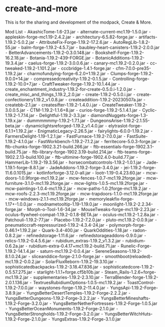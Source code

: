 # create-and-more
This is for the sharing and development of the modpack, Create &amp; More. 

Mod List
  ⁃	AkashicTome-1.6-23.jar
	⁃	alternate-current-mc1.19-1.5.0.jar
	⁃	appleskin-forge-mc1.19-2.4.2.jar
	⁃	architectury-6.5.82-forge.jar
	⁃	artifacts-1.19.2-5.0.2.jar
	⁃	AttributeFix-Forge-1.19.2-17.2.6.jar
	⁃	AutoRegLib-1.8.2-55.jar
	⁃	balm-forge-1.19.2-4.5.7.jar
	⁃	baubley-heart-canisters-1.19.2-2.0.0.jar
	⁃	BetterAdvancements-1.19.2-0.3.0.148.jar
	⁃	Bookshelf-Forge-1.19.2-16.2.18.jar
	⁃	Botania-1.19.2-439-FORGE.jar
	⁃	BotanicAdditions-1.19.2-19.3.4.jar
	⁃	caelus-forge-1.19.2-3.0.0.6.jar
	⁃	canary-mc1.19.2-0.2.0.jar
	⁃	cc-tweaked-1.19.2-1.101.2.jar
	⁃	cccbridge-1.4.1-forge.jar
	⁃	cfm-7.0.0-pre35-1.19.2.jar
	⁃	charmofundying-forge-6.2.0+1.19.2.jar
	⁃	Clumps-forge-1.19.2-9.0.0+14.jar
	⁃	compressedcreativity-1.19.2-0.1.5.jar
	⁃	Controlling-forge-1.19.2-10.0+7.jar
	⁃	CraftTweaker-forge-1.19.2-10.1.44.jar
	⁃	create_enchantment_industry-1.19.2-for-create-0.5.0.i-1.2.0.jar
	⁃	create_misc_and_things_1.19.2_2.0.jar
	⁃	create-1.19.2-0.5.0.i.jar
	⁃	create-confectionery1.19.2_v1.0.8.jar
	⁃	createaddition-1.19.2-20230507a.jar
	⁃	createbb-2.1.jar
	⁃	createsifter-1.19.2-1.4.0.i.jar
	⁃	CreateTweaker-1.19.2-3.0.0.5.jar
	⁃	CTM-1.19.2-1.1.6+8.jar
	⁃	curios-forge-1.19.2-5.1.4.1.jar
	⁃	Cyclic-1.19.2-1.7.14.jar
	⁃	Delightful-1.19.2-3.3.jar
	⁃	diamondNuggets-forge-1.3-1.19.x.jar
	⁃	dummmmmmy-1.19.2-1.7.1.jar
	⁃	DungeonsArise-1.19.2-2.1.55-beta.jar
	⁃	dynamiclightsreforged-1.19.2_v1.4.0.jar
	⁃	elytraslot-forge-6.1.1+1.19.2.jar
	⁃	EnigmaticLegacy-2.26.5.jar
	⁃	fairylights-6.0.0-1.19.2.jar
	⁃	FarmersDelight-1.19-1.2.1.jar
	⁃	FastFurnace-1.19.2-7.0.0.jar
	⁃	FastSuite-1.19.2-4.1.0.jar
	⁃	FastWorkbench-1.19.2-7.1.2.jar
	⁃	ferritecore-5.0.3-forge.jar
	⁃	ftb-chunks-forge-1902.3.21-build.266.jar
	⁃	ftb-essentials-forge-1902.3.1-build.75.jar
	⁃	ftb-library-forge-1902.3.19-build.214.jar
	⁃	ftb-teams-forge-1902.2.13-build.100.jar
	⁃	ftb-ultimine-forge-1902.4.0-build.77.jar
	⁃	HammerLib-1.19.2-19.3.56.jar
	⁃	horsecombatcontrols-1.19.2-1.0.1.jar
	⁃	Jade-1.19.1-forge-8.8.1.jar
	⁃	JadeAddons-1.19.2-forge-3.4.0.jar
	⁃	jei-1.19.2-forge-11.6.0.1015.jar
	⁃	kotlinforforge-3.12.0-all.jar
	⁃	lootr-1.19-0.4.23.60.jar
	⁃	mcw-doors-1.0.9forge-mc1.19.2.jar
	⁃	mcw-fences-1.0.7-mc1.19.2forge.jar
	⁃	mcw-furniture-3.1.0-mc1.19.2forge.jar
	⁃	mcw-lights-1.0.5-mc1.19.2forge.jar
	⁃	mcw-paintings-1.0.4-mc1.19.2.jar
	⁃	mcw-paths-1.0.2forge-mc1.19.2.jar
	⁃	mcw-roofs-2.2.3-mc1.19.2forge.jar
	⁃	mcw-trapdoors-1.1.0-mc1.19.2forge.jar
	⁃	mcw-windows-2.1.1-mc1.19.2forge.jar
	⁃	memoryleakfix-forge-1.17+-1.0.0.jar
	⁃	modnametooltip-1.19-1.19.0.jar
	⁃	moonlight-1.19.2-2.2.34-forge.jar
	⁃	Morph-o-Tool-1.6-34.jar
	⁃	MouseTweaks-forge-mc1.19-2.23.jar
	⁃	oculus-flywheel-compat-1.19.2-0.1.8-BETA.jar
	⁃	oculus-mc1.19.2-1.2.8a.jar
	⁃	Patchouli-1.19.2-77.jar
	⁃	Placebo-1.19.2-7.2.0.jar
	⁃	pluto-mc1.19.2-0.0.9.jar
	⁃	pneumaticcraft-repressurized-1.19.2-4.3.4-24.jar
	⁃	polymorph-forge-0.46.1+1.19.2.jar
	⁃	Quark-3.4-400.jar
	⁃	QuarkOddities-1.18.jar
	⁃	radon-0.8.2.jar
	⁃	refinedstorage-1.11.6.jar
	⁃	refinedstorageaddons-0.9.0.jar
	⁃	relics-1.19.2-0.4.5.6.jar
	⁃	rubidium_extras-1.19.2_v1.3.2.jar
	⁃	rubidium-0.6.2a.jar
	⁃	rubidium-extra-0.4.17+mc1.19.2-build.71.jar
	⁃	Runelic-Forge-1.19.2-14.1.4.jar
	⁃	saturn-mc1.19.2-0.0.4.jar
	⁃	SereneSeasons-1.19.2-8.1.0.24.jar
	⁃	sliceanddice-forge-2.1.0-forge.jar
	⁃	smoothboot(reloaded)-mc1.19.2-0.0.2.jar
	⁃	SolarFluxReborn-1.19.2-19.3.10.jar
	⁃	sophisticatedbackpacks-1.19.2-3.18.47.836.jar
	⁃	sophisticatedcore-1.19.2-0.5.57.275.jar
	⁃	starlight-1.1.1+forge.cf5b10b.jar
	⁃	Steam_Rails-1.2.6+forge-mc1.19.2.jar
	⁃	supplementaries-1.19.2-2.3.10.jar
	⁃	TerraBlender-forge-1.19.2-2.0.1.136.jar
	⁃	TextruesRubidiumOptions-1.0.5-mc1.19.2.jar
	⁃	ToastControl-1.19.2-7.0.0.jar
	⁃	waystones-forge-1.19.2-11.4.0.jar
	⁃	YungsApi-1.19.2-Forge-3.8.9.jar
	⁃	YungsBetterDesertTemples-1.19.2-Forge-2.2.2.jar
	⁃	YungsBetterDungeons-1.19.2-Forge-3.2.2.jar
	⁃	YungsBetterMineshafts-1.19.2-Forge-3.2.0.jar
	⁃	YungsBetterNetherFortresses-1.19.2-Forge-1.0.5.jar
	⁃	YungsBetterOceanMonuments-1.19.2-Forge-2.1.0.jar
	⁃	YungsBetterStrongholds-1.19.2-Forge-3.2.0.jar
	⁃	YungsBetterWitchHuts-1.19.2-Forge-2.1.0.jar
	⁃	YungsExtras-1.19.2-Forge-3.1.0.jar

